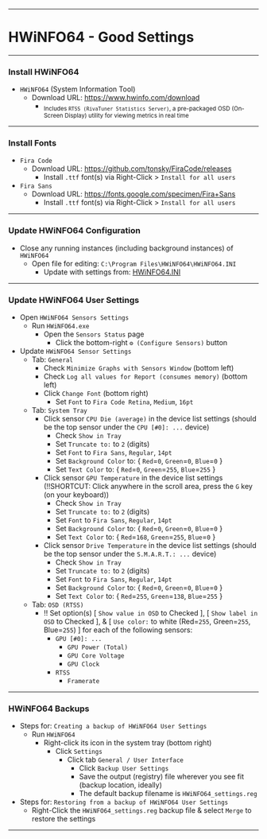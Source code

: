 <!-- https://github.com/mcavallo-git/Coding/blob/main/windows/HWiNFO64/HWiNFO64%20-%20Good%20Settings.md -->

***

# HWiNFO64 - Good Settings

***

### Install HWiNFO64
  - `HWiNFO64` (System Information Tool)
    - Download URL: https://www.hwinfo.com/download
      - <sub>Includes `RTSS (RivaTuner Statistics Server)`, a pre-packaged OSD (On-Screen Display) utility for viewing metrics in real time</sub>

***
### Install Fonts
  - `Fira Code`
    - Download URL:  https://github.com/tonsky/FiraCode/releases
      - Install `.ttf` font(s) via Right-Click > `Install for all users`
  - `Fira Sans`
    - Download URL:  https://fonts.google.com/specimen/Fira+Sans
      - Install `.ttf` font(s) via Right-Click > `Install for all users`

***

### Update HWiNFO64 Configuration
  - Close any running instances (including background instances) of `HWiNFO64`
    - Open file for editing: `C:\Program Files\HWiNFO64\HWiNFO64.INI`
      - Update with settings from: [HWiNFO64.INI](./HWiNFO64.INI)

***

### Update HWiNFO64 User Settings
  - Open `HWiNFO64 Sensors Settings`
    - Run `HWiNFO64.exe`
      - Open the `Sensors Status` page
        - Click the bottom-right `⚙️ (Configure Sensors)` button
  - Update `HWiNFO64 Sensor Settings`
    - Tab: `General`
      - Check `Minimize Graphs with Sensors Window`  (bottom left)
      - Check `Log all values for Report (consumes memory)`  (bottom left)
      - Click `Change Font`  (bottom right)
        - Set `Font` to `Fira Code Retina`, `Medium`, `16pt`
    - Tab: `System Tray`
      - Click sensor `CPU Die (average)` in the device list settings  (should be the top sensor under the `CPU [#0]: ...` device)
        - Check `Show in Tray`
        - Set `Truncate to:` to `2` (digits)
        - Set `Font` to `Fira Sans`, `Regular`, `14pt`
        - Set `Background Color` to: { `Red`=`0`, `Green`=`0`, `Blue`=`0` }
        - Set `Text Color` to: { `Red`=`0`, `Green`=`255`, `Blue`=`255` }
      - Click sensor `GPU Temperature` in the device list settings  (!!SHORTCUT: Click anywhere in the scroll area, press the `G` key (on your keyboard))
        - Check `Show in Tray`
        - Set `Truncate to:` to `2` (digits)
        - Set `Font` to `Fira Sans`, `Regular`, `14pt`
        - Set `Background Color` to: { `Red`=`0`, `Green`=`0`, `Blue`=`0` }
        - Set `Text Color` to: { `Red`=`168`, `Green`=`255`, `Blue`=`0` }
      - Click sensor `Drive Temperature` in the device list settings  (should be the top sensor under the `S.M.A.R.T.: ...` device)
        - Check `Show in Tray`
        - Set `Truncate to:` to `2` (digits)
        - Set `Font` to `Fira Sans`, `Regular`, `14pt`
        - Set `Background Color` to: { `Red`=`0`, `Green`=`0`, `Blue`=`0` }
        - Set `Text Color` to: { `Red`=`255`, `Green`=`138`, `Blue`=`255` }
    - Tab: `OSD (RTSS)`
      - !! Set option(s) [ `Show value in OSD` to Checked ], [ `Show label in OSD` to Checked ], & [ `Use color:` to white (Red=`255`, Green=`255`, Blue=`255`) ] for each of the following sensors:
        - `GPU [#0]: ...`
          - `GPU Power (Total)`
          - `GPU Core Voltage`
          - `GPU Clock`
        - `RTSS`
          - `Framerate`

***

### HWiNFO64 Backups
  - Steps for: `Creating a backup of HWiNFO64 User Settings`
    - Run `HWiNFO64`
      - Right-click its icon in the system tray (bottom right)
        - Click `Settings`
          - Click tab `General / User Interface`
            -  Click `Backup User Settings`
              - Save the output (registry) file wherever you see fit (backup location, ideally)
              - The default backup filename is `HWiNFO64_settings.reg`
  - Steps for: `Restoring from a backup of HWiNFO64 User Settings`
    - Right-Click the `HWiNFO64_settings.reg` backup file & select `Merge` to restore the settings

***
